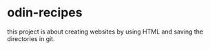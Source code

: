 # odin-recipes
this project is about creating websites by using HTML and saving the directories in git.
